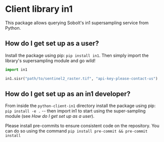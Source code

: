 # Client library in1
This package allows querying Sobolt's in1 supersampling service from Python.

## How do I get set up as a user?
Install the package using pip: `pip install in1`. Then simply import the library's supersampling module and go wild!

```python
import in1

in1.sisr("path/to/sentinel2_raster.tif", "api-key-please-contact-us")
```

## How do I get set up as an in1 developer?
From inside the `python-client-in1` directory install the package using pip: `pip
install -e .`  -- then import in1 to start using the super-sampling module (see _How do I
get set up as a user_).

Please install pre-commits to ensure consistent code on the repository. You can do so
using the command `pip install pre-commit && pre-commit install`
